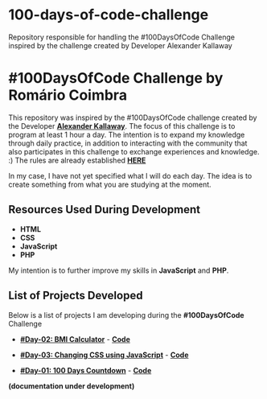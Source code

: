 # 100-days-of-code-challenge

Repository responsible for handling the #100DaysOfCode Challenge inspired by the challenge created by Developer Alexander Kallaway

# #100DaysOfCode Challenge by Romário Coimbra

This repository was inspired by the #100DaysOfCode challenge created by the Developer **[Alexander Kallaway](https://twitter.com/ka11away)**.
The focus of this challenge is to program at least 1 hour a day.
The intention is to expand my knowledge through daily practice, in addition to interacting with the community that also participates in this challenge to exchange experiences and knowledge. :)
The rules are already established **[HERE](https://github.com/kallaway/100-days-of-code/blob/master/intl/pt-br/LEIAME.md)**

In my case, I have not yet specified what I will do each day. The idea is to create something from what you are studying at the moment.

## Resources Used During Development

- **HTML**
- **CSS**
- **JavaScript**
- **PHP**

My intention is to further improve my skills in **JavaScript** and **PHP**.

## List of Projects Developed

Below is a list of projects I am developing during the **#100DaysOfCode** Challenge

- **[#Day-02: BMI Calculator](https://romariocoimbrac.github.io/100-days-of-code-challenge/src/day-002-bmi-calc/)** - **[Code](https://github.com/romariocoimbrac/100-days-of-code-challenge/tree/master/src/day-002-bmi-calc)**

- **[#Day-03: Changing CSS using JavaScript](https://romariocoimbrac.github.io/100-days-of-code-challenge/src/day-003-js-change-css/)** - **[Code](https://github.com/romariocoimbrac/100-days-of-code-challenge/tree/master/src/day-003-js-change-css)**

- **[#Day-01: 100 Days Countdown](https://romariocoimbrac.github.io/100-days-of-code-challenge/src/day-001-countdown/)** - **[Code](https://github.com/romariocoimbrac/100-days-of-code-challenge/tree/master/src/day-001-countdown)**

**(documentation under development)**
